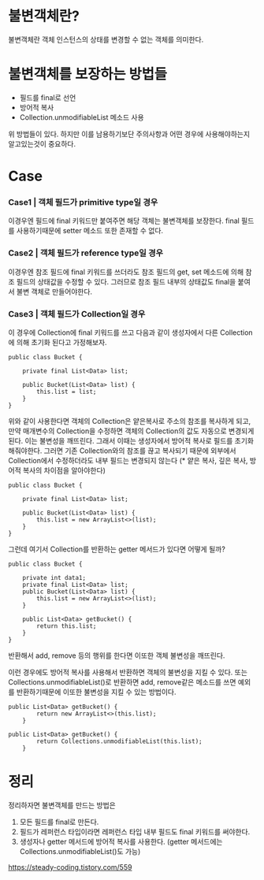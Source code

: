 # 불변객체란?
불변객체란 객체 인스턴스의 상태를 변경할 수 없는 객체를 의미한다.

# 불변객체를 보장하는 방법들
- 필드를 final로 선언
- 방어적 복사
- Collection.unmodifiableList 메소드 사용

위 방법들이 있다. 하지만 이를 남용하기보단 주의사항과 어떤 경우에 사용해야하는지 알고있는것이 중요하다.

# Case
### Case1 | 객체 필드가 primitive type일 경우
이경우엔 필드에 final 키워드만 붙여주면 해당 객체는 불변객체를 보장한다. 
final 필드를 사용하기때문에 setter 메소드 또한 존재할 수 없다.

### Case2 | 객체 필드가 reference type일 경우
이경우엔 참조 필드에 final 키워드를 쓰더라도 참조 필드의 get, set 메소드에 의해 
참조 필드의 상태값을 수정할 수 있다. 그러므로 참조 필드 내부의 상태값도 final을 붙여서 불변 객체로 만들어야한다.

### Case3 | 객체 필드가 Collection일 경우
이 경우에 Collection에 final 키워드를 쓰고 다음과 같이 생성자에서 다른 Collection에 의해 초기화 된다고 가정해보자.

```
public class Bucket {

    private final List<Data> list;
    
    public Bucket(List<Data> list) {
        this.list = list;
    }
}

```

위와 같이 사용한다면 객체의 Collection은 얕은복사로 주소의 참조를 복사하게 되고, 만약 매개변수의 Collection을 수정하면
객체의 Collection의 값도 자동으로 변경되게 된다. 이는 불변성을 깨뜨린다.
그래서 이때는 생성자에서 방어적 복사로 필드를 초기화해줘야한다. 그러면 기존 Collection와의 참조를 끊고 복사되기 때문에 
외부에서 Collection에서 수정하더라도 내부 필드는 변경되지 않는다 (* 얕은 복사, 깊은 복사, 방어적 복사의 차이점을 알아야한다)

```
public class Bucket {

    private final List<Data> list;
    
    public Bucket(List<Data> list) {
        this.list = new ArrayList<>(list);
    }
}
```

그런데 여기서 Collection를 반환하는 getter 메서드가 있다면 어떻게 될까? 

```
public class Bucket {

    private int data1;
    private final List<Data> list;
    public Bucket(List<Data> list) {
        this.list = new ArrayList<>(list);
    }
    
    public List<Data> getBucket() {
        return this.list;
    }
}
```

반환해서 add, remove 등의 행위를 한다면 이또한 객체 불변성을 깨뜨린다.

이런 경우에도 방어적 복사를 사용해서 반환하면 객체의 불변성을 지킬 수 있다.
또는 Collections.unmodifiableList()로 반환하면 add, remove같은 메소드를 쓰면 예외를 반환하기때문에 이또한 불변성을 지킬 수 있는 방법이다.

```
public List<Data> getBucket() {
        return new ArrayList<>(this.list);
    }
```

```
public List<Data> getBucket() {
        return Collections.unmodifiableList(this.list);
    }
```
  
# 정리
정리하자면 불변객체를 만드는 방법은
1. 모든 필드를 final로 만든다.
2. 필드가 레퍼런스 타입이라면 레퍼런스 타입 내부 필드도 final 키워드를 써야한다.
3. 생성자나 getter 메서드에 방어적 복사를 사용한다. (getter 메서드에는 Collections.unmodifiableList()도 가능)

https://steady-coding.tistory.com/559
